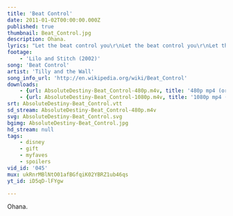 ```yaml
---
title: 'Beat Control'
date: 2011-01-02T00:00:00.000Z
published: true
thumbnail: Beat_Control.jpg
description: Ohana.
lyrics: "Let the beat control you\r\nLet the beat control you\r\nLet the beat control you\r\nLet the beat control you\r\n\r\nAll these people talking 'bout you now\r\nThey don't make no difference, no\r\nWe always have the rhythm here\r\nIn our blood and in our souls\r\nSo let the beat control you now\r\nThere's nothing here to care about\r\nJust you and me, let's break it down\r\nSo follow me, I'll show you how\r\n\r\nAll these people talking 'bout you now\r\nThey don't make no difference, no\r\nWe always have the rhythm here\r\nIn our blood and in our souls\r\nSo let the beat control you now\r\nThere's nothing here to care about\r\nJust you and me, let's break it down\r\nSo follow me, I'll show you how\r\n\r\nThe beat\r\nThe beat\r\nThe beat\r\nThe beat\r\nThe beat\r\nThe beat\r\nThe beat\r\nThe beat\r\n\r\nLet that beat control your body\r\nYou and me, there's no one watching\r\nCome on, we can rock this party\r\nAll night long, believe me\r\n\r\n\r\nLet that beat control your body\r\nYou and me, there's no one watching\r\nCome on, we can rock this party\r\nAll night long, believe me\r\n\r\nThere is nothing stopping you\r\nThere is nothing stopping me\r\nSo let that beat control your body, baby\r\n\r\nThere is nothing stopping you\r\nThere is nothing stopping me\r\nSo let that beat control your body, baby\r\n\r\nAll these people talking 'bout you now\r\nThey don't make no difference, no\r\nWe always have the rhythm here\r\nIn our blood and in our souls\r\nSo let the beat control you now\r\nThere's nothing here to care about\r\nJust you and me, let's break it down\r\nSo follow me, I'll show you how\r\n\r\nAll the people gather round now\r\nAll the people break it down now\r\n\r\nThere is nothing stopping you\r\nThere is nothing stopping me\r\nSo let that beat control your body, baby\r\n\r\nThere is nothing stopping you\r\nThere is nothing stopping me\r\nSo let that beat control your body, baby\r\n\r\nAll the people gather round now\r\n(So let that beat control your body. baby)\r\nAll the people break it down now\r\n(So let that beat control your body, baby)\r\n\r\nThe beat\r\nThe beat\r\nThe beat\r\nThe beat "
footage:
    - 'Lilo and Stitch (2002)'
song: 'Beat Control'
artist: 'Tilly and the Wall'
song_info_url: 'http://en.wikipedia.org/wiki/Beat_Control'
downloads:
    - {url: AbsoluteDestiny-Beat_Control-480p.m4v, title: '480p mp4 (original)', width: 832, height: 480, mimetype: video/mp4}
    - {url: AbsoluteDestiny-Beat_Control-1080p.m4v, title: '1080p mp4 (remaster)', width: 832, height: 480, mimetype: video/mp4}
srt: AbsoluteDestiny-Beat_Control.vtt
sd_stream: AbsoluteDestiny-Beat_Control-480p.m4v
svg: AbsoluteDestiny-Beat_Control.svg
bgimg: AbsoluteDestiny-Beat_Control.jpg
hd_stream: null
tags:
    - disney
    - gift
    - myfaves
    - spoilers
vid_id: '045'
mux: ukRnrMBlNtO01afBGfqiK02YBRZ1ub46qs
yt_id: iD5qD-lFYgw

---
```

Ohana.